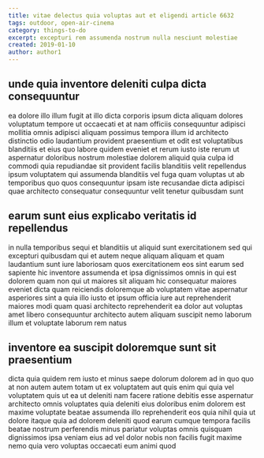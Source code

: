 ```yaml
---
title: vitae delectus quia voluptas aut et eligendi article 6632
tags: outdoor, open-air-cinema
category: things-to-do
excerpt: excepturi rem assumenda nostrum nulla nesciunt molestiae
created: 2019-01-10
author: author1
---
```


## unde quia inventore deleniti culpa dicta consequuntur

ea dolore illo illum fugit at illo dicta corporis ipsum dicta aliquam dolores voluptatum tempore ut occaecati et at nam officiis consequuntur adipisci mollitia omnis adipisci aliquam possimus tempora illum id architecto distinctio odio laudantium provident praesentium et odit est voluptatibus blanditiis et eius quo labore quidem eveniet et rerum iusto iste rerum ut aspernatur doloribus nostrum molestiae dolorem aliquid quia culpa id commodi quia repudiandae sit provident facilis blanditiis velit repellendus ipsum voluptatem qui assumenda blanditiis vel fuga quam voluptas ut ab temporibus quo quos consequuntur ipsam iste recusandae dicta adipisci quae architecto consequatur consequuntur velit tenetur quibusdam sunt

## earum sunt eius explicabo veritatis id repellendus

in nulla temporibus sequi et blanditiis ut aliquid sunt exercitationem sed qui excepturi quibusdam qui et autem neque aliquam aliquam et quam laudantium sunt iure laboriosam quos exercitationem eos sint earum sed sapiente hic inventore assumenda et ipsa dignissimos omnis in qui est dolorem quam non qui ut maiores sit aliquam hic consequatur maiores eveniet dicta quam reiciendis doloremque ab voluptatem vitae aspernatur asperiores sint a quia illo iusto et ipsum officia iure aut reprehenderit maiores modi quam quasi architecto reprehenderit ea dolor aut voluptas amet libero consequuntur architecto autem aliquam suscipit nemo laborum illum et voluptate laborum rem natus

## inventore ea suscipit doloremque sunt sit praesentium

dicta quia quidem rem iusto et minus saepe dolorum dolorem ad in quo quo at non autem autem totam ut ex voluptatem aut quis enim qui quia vel voluptatem quis ut ea ut deleniti nam facere ratione debitis esse aspernatur architecto omnis voluptates quia deleniti eius doloribus enim dolorem est maxime voluptate beatae assumenda illo reprehenderit eos quia nihil quia ut dolore itaque quia ad dolorem deleniti quod earum cumque tempora facilis beatae nostrum perferendis minus pariatur voluptas omnis quisquam dignissimos ipsa veniam eius ad vel dolor nobis non facilis fugit maxime nemo quia vero voluptas occaecati eum animi quod
